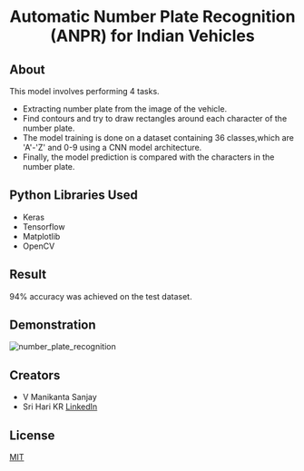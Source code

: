 <div align="Center">
<h1> Automatic Number Plate Recognition (ANPR) for Indian Vehicles </h1>
</div>

## About

This model involves performing 4 tasks.

- Extracting number plate from the image of the vehicle.
- Find contours and try to draw rectangles around each character of the number plate.
- The model training is done on a dataset containing 36 classes,which are 'A'-'Z' and 0-9 using a CNN model architecture.
- Finally, the model prediction is compared with the characters in the number plate.

## Python Libraries Used

- Keras
- Tensorflow
- Matplotlib
- OpenCV

 
## Result
94% accuracy was achieved on the test dataset.

## Demonstration


![number_plate_recognition](https://user-images.githubusercontent.com/53619729/162380150-1747663c-5105-472b-b1ed-be76c6cc9ad1.gif)




## Creators

* V Manikanta Sanjay 
* Sri Hari KR [LinkedIn](https://www.linkedin.com/in/sri-hari-k-r-6b04a7176/)

## License

[MIT](https://github.com/ManikantaSanjay/indian_number_plate_character_recognition/blob/master/LICENSE)
